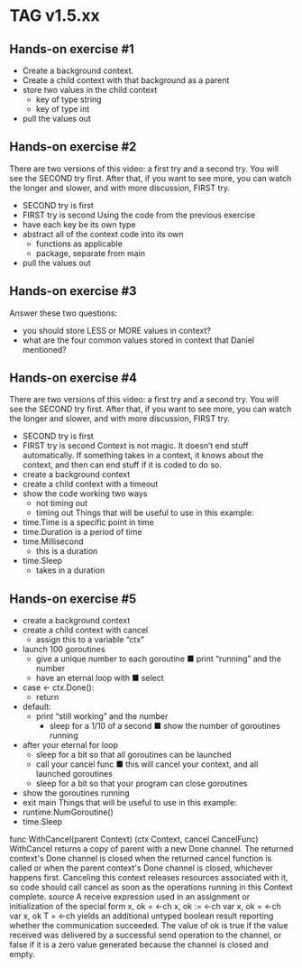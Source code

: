 TAG v1.5.xx
===========
Hands-on exercise #1
--------------------
- Create a background context.
- Create a child context with that background as a parent
- store two values in the child context
    * key of type string
    * key of type int
- pull the values out

Hands-on exercise #2
--------------------
There are two versions of this video: a first try and a second try. You will see the
SECOND try first. After that, if you want to see more, you can watch the longer and
slower, and with more discussion, FIRST try.
- SECOND try is first
- FIRST try is second
Using the code from the previous exercise
- have each key be its own type
- abstract all of the context code into its own
    * functions as applicable
    * package, separate from main
- pull the values out

Hands-on exercise #3
-------------------
Answer these two questions:
- you should store LESS or MORE values in context?
- what are the four common values stored in context that Daniel mentioned?


Hands-on exercise #4
--------------------
There are two versions of this video: a first try and a second try. You will see the
SECOND try first. After that, if you want to see more, you can watch the longer and
slower, and with more discussion, FIRST try.
- SECOND try is first
- FIRST try is second
Context is not magic. It doesn’t end stuff automatically. If something takes in a context, it
knows about the context, and then can end stuff if it is coded to do so.
- create a background context
- create a child context with a timeout
- show the code working two ways
    * not timing out
    * timing out
Things that will be useful to use in this example:
- time.Time is a specific point in time
- time.Duration is a period of time
- time.Millisecond
    * this is a duration
- time.Sleep
    * takes in a duration


Hands-on exercise #5
--------------------
- create a background context
- create a child context with cancel
    * assign this to a variable “ctx”   
- launch 100 goroutines
    * give a unique number to each goroutine
        ■ print “running” and the number
    * have an eternal loop with
        ■ select
- case <- ctx.Done():
    * return
- default:
    * print “still working” and the number
        * sleep for a 1/10 of a second
        ■ show the number of goroutines running
- after your eternal for loop
    * sleep for a bit so that all goroutines can be launched
    * call your cancel func
        ■ this will cancel your context, and all launched goroutines
    * sleep for a bit so that your program can close goroutines
- show the goroutines running
- exit main
Things that will be useful to use in this example:
- runtime.NumGoroutine()
- time.Sleep


func WithCancel(parent Context) (ctx Context, cancel CancelFunc)
WithCancel returns a copy of parent with a new Done channel. The returned
context's Done channel is closed when the returned cancel function is called or
when the parent context's Done channel is closed, whichever happens first. Canceling
this context releases resources associated with it, so code should call cancel as
soon as the operations running in this Context complete. source
A receive expression used in an assignment or initialization of the special form
x, ok = <-ch
x, ok := <-ch
var x, ok = <-ch
var x, ok T = <-ch
yields an additional untyped boolean result reporting whether the
communication succeeded. The value of ok is true if the value received was
delivered by a successful send operation to the channel, or false if it is a zero
value generated because the channel is closed and empty.
